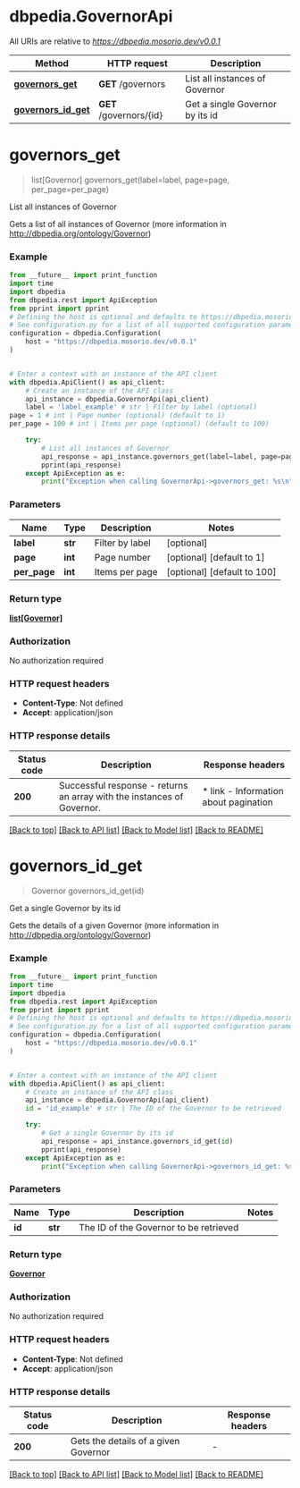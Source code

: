 # dbpedia.GovernorApi

All URIs are relative to *https://dbpedia.mosorio.dev/v0.0.1*

Method | HTTP request | Description
------------- | ------------- | -------------
[**governors_get**](GovernorApi.md#governors_get) | **GET** /governors | List all instances of Governor
[**governors_id_get**](GovernorApi.md#governors_id_get) | **GET** /governors/{id} | Get a single Governor by its id


# **governors_get**
> list[Governor] governors_get(label=label, page=page, per_page=per_page)

List all instances of Governor

Gets a list of all instances of Governor (more information in http://dbpedia.org/ontology/Governor)

### Example

```python
from __future__ import print_function
import time
import dbpedia
from dbpedia.rest import ApiException
from pprint import pprint
# Defining the host is optional and defaults to https://dbpedia.mosorio.dev/v0.0.1
# See configuration.py for a list of all supported configuration parameters.
configuration = dbpedia.Configuration(
    host = "https://dbpedia.mosorio.dev/v0.0.1"
)


# Enter a context with an instance of the API client
with dbpedia.ApiClient() as api_client:
    # Create an instance of the API class
    api_instance = dbpedia.GovernorApi(api_client)
    label = 'label_example' # str | Filter by label (optional)
page = 1 # int | Page number (optional) (default to 1)
per_page = 100 # int | Items per page (optional) (default to 100)

    try:
        # List all instances of Governor
        api_response = api_instance.governors_get(label=label, page=page, per_page=per_page)
        pprint(api_response)
    except ApiException as e:
        print("Exception when calling GovernorApi->governors_get: %s\n" % e)
```

### Parameters

Name | Type | Description  | Notes
------------- | ------------- | ------------- | -------------
 **label** | **str**| Filter by label | [optional] 
 **page** | **int**| Page number | [optional] [default to 1]
 **per_page** | **int**| Items per page | [optional] [default to 100]

### Return type

[**list[Governor]**](Governor.md)

### Authorization

No authorization required

### HTTP request headers

 - **Content-Type**: Not defined
 - **Accept**: application/json

### HTTP response details
| Status code | Description | Response headers |
|-------------|-------------|------------------|
**200** | Successful response - returns an array with the instances of Governor. |  * link - Information about pagination <br>  |

[[Back to top]](#) [[Back to API list]](../README.md#documentation-for-api-endpoints) [[Back to Model list]](../README.md#documentation-for-models) [[Back to README]](../README.md)

# **governors_id_get**
> Governor governors_id_get(id)

Get a single Governor by its id

Gets the details of a given Governor (more information in http://dbpedia.org/ontology/Governor)

### Example

```python
from __future__ import print_function
import time
import dbpedia
from dbpedia.rest import ApiException
from pprint import pprint
# Defining the host is optional and defaults to https://dbpedia.mosorio.dev/v0.0.1
# See configuration.py for a list of all supported configuration parameters.
configuration = dbpedia.Configuration(
    host = "https://dbpedia.mosorio.dev/v0.0.1"
)


# Enter a context with an instance of the API client
with dbpedia.ApiClient() as api_client:
    # Create an instance of the API class
    api_instance = dbpedia.GovernorApi(api_client)
    id = 'id_example' # str | The ID of the Governor to be retrieved

    try:
        # Get a single Governor by its id
        api_response = api_instance.governors_id_get(id)
        pprint(api_response)
    except ApiException as e:
        print("Exception when calling GovernorApi->governors_id_get: %s\n" % e)
```

### Parameters

Name | Type | Description  | Notes
------------- | ------------- | ------------- | -------------
 **id** | **str**| The ID of the Governor to be retrieved | 

### Return type

[**Governor**](Governor.md)

### Authorization

No authorization required

### HTTP request headers

 - **Content-Type**: Not defined
 - **Accept**: application/json

### HTTP response details
| Status code | Description | Response headers |
|-------------|-------------|------------------|
**200** | Gets the details of a given Governor |  -  |

[[Back to top]](#) [[Back to API list]](../README.md#documentation-for-api-endpoints) [[Back to Model list]](../README.md#documentation-for-models) [[Back to README]](../README.md)

